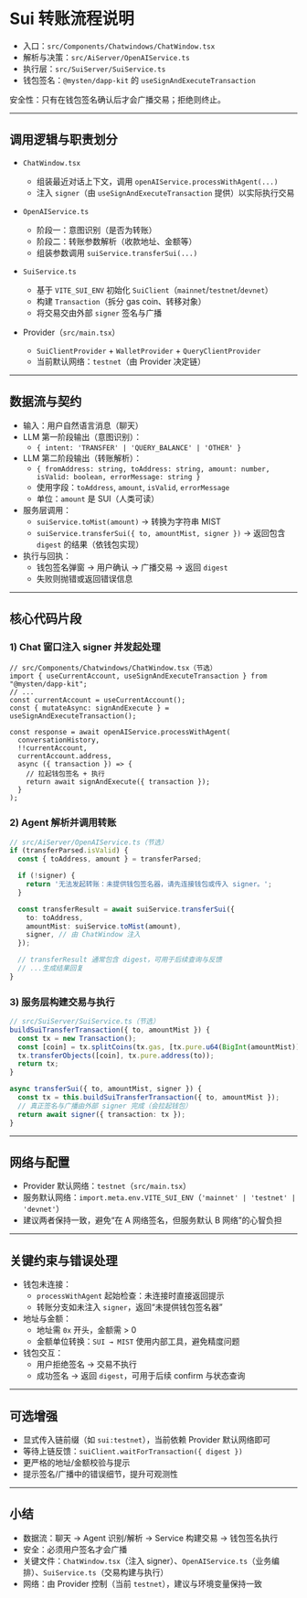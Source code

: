 # Sui 转账流程说明

- 入口：`src/Components/Chatwindows/ChatWindow.tsx`
- 解析与决策：`src/AiServer/OpenAIService.ts`
- 执行层：`src/SuiServer/SuiService.ts`
- 钱包签名：`@mysten/dapp-kit` 的 `useSignAndExecuteTransaction`

安全性：只有在钱包签名确认后才会广播交易；拒绝则终止。

---

## 调用逻辑与职责划分

- `ChatWindow.tsx`
  - 组装最近对话上下文，调用 `openAIService.processWithAgent(...)`
  - 注入 `signer`（由 `useSignAndExecuteTransaction` 提供）以实际执行交易

- `OpenAIService.ts`
  - 阶段一：意图识别（是否为转账）
  - 阶段二：转账参数解析（收款地址、金额等）
  - 组装参数调用 `suiService.transferSui(...)`

- `SuiService.ts`
  - 基于 `VITE_SUI_ENV` 初始化 `SuiClient`（`mainnet`/`testnet`/`devnet`）
  - 构建 `Transaction`（拆分 gas coin、转移对象）
  - 将交易交由外部 `signer` 签名与广播

- Provider（`src/main.tsx`）
  - `SuiClientProvider` + `WalletProvider` + `QueryClientProvider`
  - 当前默认网络：`testnet`（由 Provider 决定链）

---

## 数据流与契约

- 输入：用户自然语言消息（聊天）
- LLM 第一阶段输出（意图识别）：
  - `{ intent: 'TRANSFER' | 'QUERY_BALANCE' | 'OTHER' }`
- LLM 第二阶段输出（转账解析）：
  - `{ fromAddress: string, toAddress: string, amount: number, isValid: boolean, errorMessage: string }`
  - 使用字段：`toAddress`, `amount`, `isValid`, `errorMessage`
  - 单位：`amount` 是 SUI（人类可读）
- 服务层调用：
  - `suiService.toMist(amount)` → 转换为字符串 MIST
  - `suiService.transferSui({ to, amountMist, signer })` → 返回包含 `digest` 的结果（依钱包实现）
- 执行与回执：
  - 钱包签名弹窗 → 用户确认 → 广播交易 → 返回 `digest`
  - 失败则抛错或返回错误信息

---

## 核心代码片段

### 1) Chat 窗口注入 signer 并发起处理

```tsx
// src/Components/Chatwindows/ChatWindow.tsx（节选）
import { useCurrentAccount, useSignAndExecuteTransaction } from "@mysten/dapp-kit";
// ...
const currentAccount = useCurrentAccount();
const { mutateAsync: signAndExecute } = useSignAndExecuteTransaction();

const response = await openAIService.processWithAgent(
  conversationHistory,
  !!currentAccount,
  currentAccount.address,
  async ({ transaction }) => {
    // 拉起钱包签名 + 执行
    return await signAndExecute({ transaction });
  }
);
```

### 2) Agent 解析并调用转账

```ts
// src/AiServer/OpenAIService.ts（节选）
if (transferParsed.isValid) {
  const { toAddress, amount } = transferParsed;

  if (!signer) {
    return '无法发起转账：未提供钱包签名器，请先连接钱包或传入 signer。';
  }

  const transferResult = await suiService.transferSui({
    to: toAddress,
    amountMist: suiService.toMist(amount),
    signer, // 由 ChatWindow 注入
  });

  // transferResult 通常包含 digest，可用于后续查询与反馈
  // ...生成结果回复
}
```

### 3) 服务层构建交易与执行

```ts
// src/SuiServer/SuiService.ts（节选）
buildSuiTransferTransaction({ to, amountMist }) {
  const tx = new Transaction();
  const [coin] = tx.splitCoins(tx.gas, [tx.pure.u64(BigInt(amountMist))]);
  tx.transferObjects([coin], tx.pure.address(to));
  return tx;
}

async transferSui({ to, amountMist, signer }) {
  const tx = this.buildSuiTransferTransaction({ to, amountMist });
  // 真正签名与广播由外部 signer 完成（会拉起钱包）
  return await signer({ transaction: tx });
}
```

---

## 网络与配置

- Provider 默认网络：`testnet`（`src/main.tsx`）
- 服务默认网络：`import.meta.env.VITE_SUI_ENV`（`'mainnet' | 'testnet' | 'devnet'`）
- 建议两者保持一致，避免“在 A 网络签名，但服务默认 B 网络”的心智负担

---

## 关键约束与错误处理

- 钱包未连接：
  - `processWithAgent` 起始检查：未连接时直接返回提示
  - 转账分支如未注入 `signer`，返回“未提供钱包签名器”
- 地址与金额：
  - 地址需 `0x` 开头，金额需 > 0
  - 金额单位转换：`SUI → MIST` 使用内部工具，避免精度问题
- 钱包交互：
  - 用户拒绝签名 → 交易不执行
  - 成功签名 → 返回 `digest`，可用于后续 confirm 与状态查询

---

## 可选增强

- 显式传入链前缀（如 `sui:testnet`），当前依赖 Provider 默认网络即可
- 等待上链反馈：`suiClient.waitForTransaction({ digest })`
- 更严格的地址/金额校验与提示
- 提示签名/广播中的错误细节，提升可观测性

---

## 小结

- 数据流：聊天 → Agent 识别/解析 → Service 构建交易 → 钱包签名执行
- 安全：必须用户签名才会广播
- 关键文件：`ChatWindow.tsx`（注入 signer）、`OpenAIService.ts`（业务编排）、`SuiService.ts`（交易构建与执行）
- 网络：由 Provider 控制（当前 `testnet`），建议与环境变量保持一致

